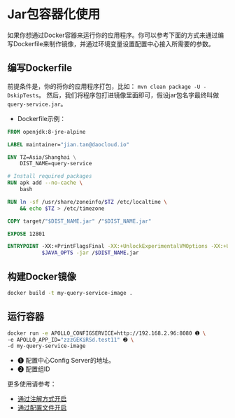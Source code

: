 # Jar包容器化使用

如果你想通过Docker容器来运行你的应用程序。你可以参考下面的方式来通过编写Dockerfile来制作镜像，并通过环境变量设置配置中心接入所需要的参数。

## 编写Dockerfile

前提条件是，你的将你的应用程序打包，比如： `mvn clean package -U -DskipTests`。
然后，我们将程序包打进镜像里面即可，假设jar包名字最终叫做`query-service.jar`。

- Dockerfile示例：

```dockerfile
FROM openjdk:8-jre-alpine

LABEL maintainer="jian.tan@daocloud.io"

ENV TZ=Asia/Shanghai \
    DIST_NAME=query-service

# Install required packages
RUN apk add --no-cache \
    bash

RUN ln -sf /usr/share/zoneinfo/$TZ /etc/localtime \
    && echo $TZ > /etc/timezone

COPY target/"$DIST_NAME.jar" /"$DIST_NAME.jar"

EXPOSE 12801

ENTRYPOINT -XX:+PrintFlagsFinal -XX:+UnlockExperimentalVMOptions -XX:+UseCGroupMemoryLimitForHeap \
           $JAVA_OPTS -jar /$DIST_NAME.jar 
```

## 构建Docker镜像

```bash
docker build -t my-query-service-image .
```

## 运行容器

```bash
docker run -e APOLLO_CONFIGSERVICE=http://192.168.2.96:8080 ➊ \
-e APOLLO_APP_ID="zzzGEKiRSd.test11" ➋ \
-d my-query-service-image
```

- ➊ 配置中心Config Server的地址。
- ➋ 配置组ID

更多使用请参考：

* [通过注解方式开启](annotation.md)
* [通过配置文件开启](bootstrap.md)
